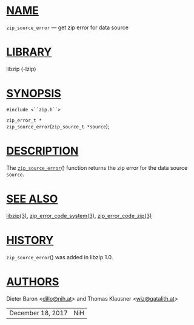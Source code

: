 # [NAME](#NAME)

`zip_source_error` — get zip error for data source

# [LIBRARY](#LIBRARY)

libzip (-lzip)

# [SYNOPSIS](#SYNOPSIS)

`#include <``zip.h``>`

`zip_error_t *`  
`zip_source_error`(`zip_source_t *source`);

# [DESCRIPTION](#DESCRIPTION)

The [`zip_source_error`](#zip_source_error)() function returns the zip
error for the data source `source`.

# [SEE ALSO](#SEE_ALSO)

[libzip(3)](libzip.md),
[zip_error_code_system(3)](zip_error_code_system.md),
[zip_error_code_zip(3)](zip_error_code_zip.md)

# [HISTORY](#HISTORY)

`zip_source_error`() was added in libzip 1.0.

# [AUTHORS](#AUTHORS)

Dieter Baron \<[dillo@nih.at](mailto:dillo@nih.at)\> and Thomas Klausner
\<[wiz@gatalith.at](mailto:wiz@gatalith.at)\>

|                   |     |
|-------------------|-----|
| December 18, 2017 | NiH |
